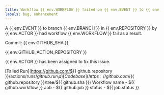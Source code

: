 ```yaml
---
title: Workflow {{ env.WORKFLOW }} failed on {{ env.EVENT }} to {{ env.BRANCH }} in {{ env.REPOSITORY }}
labels: bug, enhancement
---
```


A {{ env.EVENT }} to branch {{ env.BRANCH }} in {{ env.REPOSITORY }} by {{ env.ACTOR }} had workflow {{ env.WORKFLOW }} fail as a result.

Commit: {{ env.GITHUB_SHA }}

{{ env.GITHUB_ACTION_REPOSITORY }}

{{ env.ACTOR }} has been assigned to fix this issue. 


[Failed Run](https://github.com/${{ github.repository }}/actions/runs/${{ github.run_id }})
[Codebase](https://github.com/${{ github.repository }}/tree/${{ github.sha }})
Workflow name - ${{ github.workflow }}
Job -           ${{ github.job }}
status -        ${{ job.status }}
